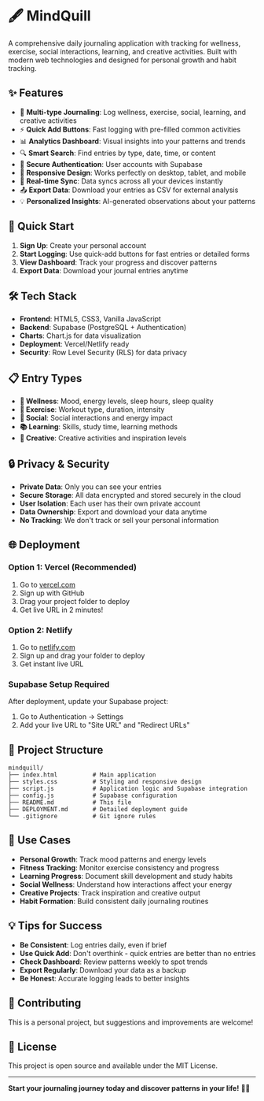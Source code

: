 # 🖋️ MindQuill

A comprehensive daily journaling application with tracking for wellness, exercise, social interactions, learning, and creative activities. Built with modern web technologies and designed for personal growth and habit tracking.

## ✨ Features

- 📝 **Multi-type Journaling**: Log wellness, exercise, social, learning, and creative activities
- ⚡ **Quick Add Buttons**: Fast logging with pre-filled common activities
- 📊 **Analytics Dashboard**: Visual insights into your patterns and trends
- 🔍 **Smart Search**: Find entries by type, date, time, or content
- 🔐 **Secure Authentication**: User accounts with Supabase
- 📱 **Responsive Design**: Works perfectly on desktop, tablet, and mobile
- 🚀 **Real-time Sync**: Data syncs across all your devices instantly
- 📤 **Export Data**: Download your entries as CSV for external analysis
- 💡 **Personalized Insights**: AI-generated observations about your patterns

## 🚀 Quick Start

1. **Sign Up**: Create your personal account
2. **Start Logging**: Use quick-add buttons for fast entries or detailed forms
3. **View Dashboard**: Track your progress and discover patterns
4. **Export Data**: Download your journal entries anytime

## 🛠️ Tech Stack

- **Frontend**: HTML5, CSS3, Vanilla JavaScript
- **Backend**: Supabase (PostgreSQL + Authentication)
- **Charts**: Chart.js for data visualization
- **Deployment**: Vercel/Netlify ready
- **Security**: Row Level Security (RLS) for data privacy

## 📋 Entry Types

- **🌱 Wellness**: Mood, energy levels, sleep hours, sleep quality
- **🏃 Exercise**: Workout type, duration, intensity
- **👥 Social**: Social interactions and energy impact
- **📚 Learning**: Skills, study time, learning methods
- **🎨 Creative**: Creative activities and inspiration levels

## 🔒 Privacy & Security

- **Private Data**: Only you can see your entries
- **Secure Storage**: All data encrypted and stored securely in the cloud
- **User Isolation**: Each user has their own private account
- **Data Ownership**: Export and download your data anytime
- **No Tracking**: We don't track or sell your personal information

## 🌐 Deployment

### Option 1: Vercel (Recommended)
1. Go to [vercel.com](https://vercel.com)
2. Sign up with GitHub
3. Drag your project folder to deploy
4. Get live URL in 2 minutes!

### Option 2: Netlify
1. Go to [netlify.com](https://netlify.com)
2. Sign up and drag your folder to deploy
3. Get instant live URL

### Supabase Setup Required
After deployment, update your Supabase project:
1. Go to Authentication → Settings
2. Add your live URL to "Site URL" and "Redirect URLs"

## 📁 Project Structure

```
mindquill/
├── index.html          # Main application
├── styles.css          # Styling and responsive design
├── script.js           # Application logic and Supabase integration
├── config.js           # Supabase configuration
├── README.md           # This file
├── DEPLOYMENT.md       # Detailed deployment guide
└── .gitignore          # Git ignore rules
```

## 🎯 Use Cases

- **Personal Growth**: Track mood patterns and energy levels
- **Fitness Tracking**: Monitor exercise consistency and progress
- **Learning Progress**: Document skill development and study habits
- **Social Wellness**: Understand how interactions affect your energy
- **Creative Projects**: Track inspiration and creative output
- **Habit Formation**: Build consistent daily journaling routines

## 💡 Tips for Success

- **Be Consistent**: Log entries daily, even if brief
- **Use Quick Add**: Don't overthink - quick entries are better than no entries
- **Check Dashboard**: Review patterns weekly to spot trends
- **Export Regularly**: Download your data as a backup
- **Be Honest**: Accurate logging leads to better insights

## 🤝 Contributing

This is a personal project, but suggestions and improvements are welcome!

## 📄 License

This project is open source and available under the MIT License.

---

**Start your journaling journey today and discover patterns in your life!** 📔✨